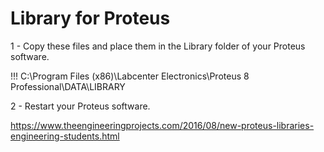 # Library for Proteus
1 - Copy these files and place them in the Library folder of your Proteus software.

!!! C:\Program Files (x86)\Labcenter Electronics\Proteus 8 Professional\DATA\LIBRARY

2 - Restart your Proteus software.

https://www.theengineeringprojects.com/2016/08/new-proteus-libraries-engineering-students.html


